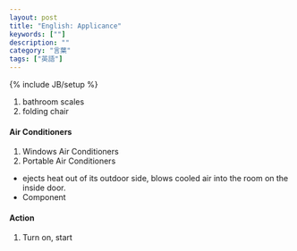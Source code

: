 ```yaml
---
layout: post
title: "English: Applicance"
keywords: [""]
description: ""
category: "言葉"
tags: ["英語"]
---
```

{% include JB/setup %}

1. bathroom scales
2. folding chair


#### Air Conditioners
1. Windows Air Conditioners
2. Portable Air Conditioners
- ejects heat out of its outdoor side, blows cooled air into the room on the
  inside door.
- Component


#### Action
1. Turn on, start

